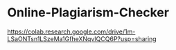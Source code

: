 # Online-Plagiarism-Checker
https://colab.research.google.com/drive/1m-LSaONTsn1LSzeMa1GfheXNqvIQCQ6P?usp=sharing
